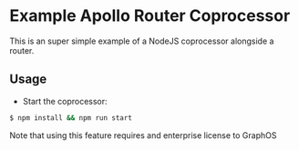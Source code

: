 # Example Apollo Router Coprocessor

This is an super simple example of a NodeJS coprocessor alongside a router.

## Usage

- Start the coprocessor:

```bash
$ npm install && npm run start
```

Note that using this feature requires and enterprise license to GraphOS
